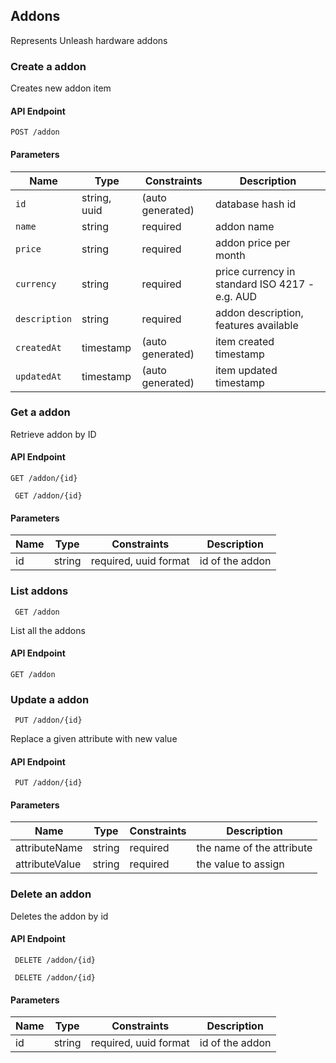 ## Addons

Represents Unleash hardware addons

### Create a addon

Creates new addon item

#### API Endpoint

`POST /addon`


#### Parameters

Name | Type | Constraints | Description
--------|-------|--------- | ------
`id`  | string, uuid | (auto generated) |  database hash id
`name` | string | required | addon name
`price`  | string | required | addon price per month
`currency` | string | required | price currency in standard ISO 4217 - e.g. AUD
`description` | string | required | addon description, features available
`createdAt`  | timestamp | (auto generated) | item created timestamp
`updatedAt`  | timestamp | (auto generated) | item updated timestamp


### Get a addon

Retrieve addon by ID

#### API Endpoint

 `GET /addon/{id}`

```
 GET /addon/{id}
```


#### Parameters

Name | Type | Constraints | Description
--------|-------|--------- | ------
id | string | required, uuid format| id of the addon



### List addons

```
 GET /addon
```
List all the addons
#### API Endpoint

 `GET /addon`

### Update a addon

 
```
 PUT /addon/{id}
```
Replace a given attribute with new value


#### API Endpoint

 ` PUT /addon/{id}`
 
#### Parameters
Name | Type | Constraints | Description
--------|-------|--------- | ------
attributeName | string | required| the name of the attribute
attributeValue | string | required| the value to assign


### Delete an addon

Deletes the addon by id

#### API Endpoint

 ` DELETE /addon/{id}`
 
```
 DELETE /addon/{id}
```

#### Parameters

Name | Type | Constraints | Description
--------|-------|--------- | ------
id | string | required, uuid format| id of the addon


